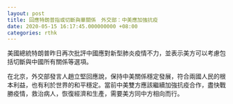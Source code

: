 ```yaml
---
layout: post
title: 回應特朗普指或切斷與華關係　外交部：中美應加強抗疫
date: 2020-05-15 16:17:45.000000000 +08:00
categories: rthk
---
```


美國總統特朗普昨日再次批評中國應對新型肺炎疫情不力，並表示美方可以考慮包括切斷與中國所有關係等選項。

在北京，外交部發言人趙立堅回應說，保持中美關係穩定發展，符合兩國人民的根本利益，也有利於世界的和平穩定。當前中美雙方應該繼續加強抗疫合作，盡快戰勝疫情，救治病人，恢復經濟和生產，需要美方同中方相向而行。
